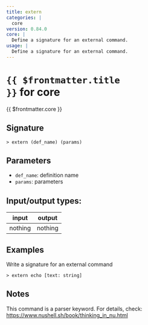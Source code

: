 ```yaml
---
title: extern
categories: |
  core
version: 0.84.0
core: |
  Define a signature for an external command.
usage: |
  Define a signature for an external command.
---
```


# <code>{{ $frontmatter.title }}</code> for core

<div class='command-title'>{{ $frontmatter.core }}</div>

## Signature

```> extern (def_name) (params)```

## Parameters

 -  `def_name`: definition name
 -  `params`: parameters


## Input/output types:

| input   | output  |
| ------- | ------- |
| nothing | nothing |

## Examples

Write a signature for an external command
```shell
> extern echo [text: string]

```

## Notes
This command is a parser keyword. For details, check:
  https://www.nushell.sh/book/thinking_in_nu.html